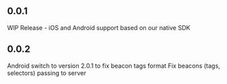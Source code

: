 ## 0.0.1
WIP Release - iOS and Android support based on our native SDK

## 0.0.2
Android switch to version 2.0.1 to fix beacon tags format
Fix beacons (tags, selectors) passing to server